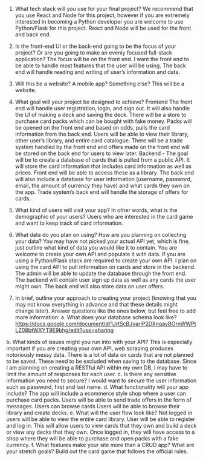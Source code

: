 1. What tech stack will you use for your final project? We recommend that you use React and Node for this project, however if you are extremely interested in becoming a Python developer you are welcome to use Python/Flask for this project. 
    React and Node will be used for the front and back end. 

2. Is the front-end UI or the back-end going to be the focus of your project? Or are you going to make an evenly focused full-stack application? 
    The focus will be on the front end. I want the front end to be able to handle most features that the user will be using. The back end will handle reading and writing of user’s information and data.

3. Will this be a website? A mobile app? Something else? 
    This will be a website. 

4. What goal will your project be designed to achieve? 
    Frontend
        The front end will handle user registration, login, and sign out.
        It will also handle the UI of making a deck and saving the deck.
        There will be a store to purchase card packs which can be bought with fake money.
        Packs will be opened on the front end and based on odds, pulls the card information from the back end.
        Users will be able to view their library, other user’s library, and entire card catalogue.
        There will be a trade system handled by the front end and offers made on the front end will be stored on the back end for users to view later.
    Backend - 
        The goal will be to create a database of cards that is pulled from a public API. It will store the card information that includes card information as well as prices. Front end will be able to access these as a library.
        The back end will also include a database for user information (username, password, email, the amount of currency they have) and what cards they own on the app. 
        Trade system’s back end will handle the storage of offers for cards. 

5. What kind of users will visit your app? In other words, what is the demographic of your users? 
    Users who are interested in the card game and want to keep track of card information.

6. What data do you plan on using? How are you planning on collecting your data? You may have not picked your actual API yet, which is fine, just outline what kind of data you would like it to contain. You are welcome to create your own API and populate it with data. If you are using a Python/Flask stack are required to create your own API. 
    I plan on using the card API to pull information on cards and store in the backend. The admin will be able to update the database through the front end. The backend will contain user sign up data as well as any cards the user might own. The back end will also store data on user offers.  

7. In brief, outline your approach to creating your project (knowing that you may not know everything in advance and that these details might change later). Answer questions like the ones below, but feel free to add more information: 
a. What does your database schema look like? 
https://docs.google.com/document/d/1JrtScBJvarIP2DXnqayBOrnWWPtLZ08btWXYT9E9bhg/edit?usp=sharing

b. What kinds of issues might you run into with your API? This is especially important if you are creating your own API, web scraping produces notoriously messy data. 
There is a lot of data on cards that are not planned to be saved. These need to be excluded when saving to the database. Since I am planning on creating a RESTful API within my own DB, I may have to limit the amount of responses for each user. 
c. Is there any sensitive information you need to secure? 
    I would want to secure the user information such as password, first and last name.
d. What functionality will your app include? 
    The app will include a ecommerce style shop where a user can purchase card packs.
    Users will be able to send trade offers in the form of messages.
    Users can browse cards
    Users will be able to browse their library and create decks.
e. What will the user flow look like? 
Not logged in users will be able to view the entire card library.
User will be able to register and log in. This will allow users to view cards that they own and build a deck or view any decks that they own. 
Once logged in, they will have access to a shop where they will be able to purchase and open packs with a fake currency.
f. What features make your site more than a CRUD app? What are your stretch goals?
Build out the card game that follows the official rules. 
